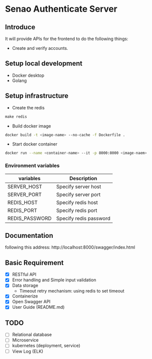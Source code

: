 # Senao Authenticate Server

## Introduce

It will provide APIs for the frontend to do the following things:

* Create and verify accounts.

## Setup local development

* Docker desktop
* Golang

## Setup infrastructure

* Create the redis

```makefile
make redis
```

* Build docker image

```bash
docker build -t <image-name> --no-cache -f Dockerfile .
```

* Start docker container

```bash
docker run --name <container-name> --it -p 8000:8000 <image-naem>
```

### Environment variables

| variables      | Description            |
|----------------|------------------------|
| SERVER_HOST    | Specify server host    |
| SERVER_PORT    | Specify server port    |
| REDIS_HOST     | Specify redis host     |
| REDIS_PORT     | Specify redis port     |
| REDIS_PASSWORD | Specify redis password |

## Documentation

following this address: http://localhost:8000/swagger/index.html

## Basic Requirement

* [x] RESTful API
* [x] Error handling and Simple input validation
* [x] Data storage
    * Timeout retry mechanism: using redis to set timeout
* [x] Containerize
* [x] Open Swagger API
* [x] User Guide (README.md)

## TODO

* [ ] Relational database
* [ ] Microservice
* [ ] kubernetes (deployment, service)
* [ ] View Log (ELK)